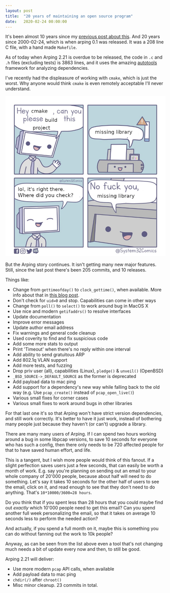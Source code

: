 ```yaml
---
layout: post
title:  "20 years of maintaining an open source program"
date:   2020-02-24 00:00:00
---
```

It's been almost 10 years since my [previous post about
this][prev]. And 20 years since 2000-02-24, which is when arping 0.1
was released. It was a 208 line C file, with a hand made `Makefile`.

As of today when Arping 2.21 is overdue to be released, the code in
`.c` and `.h` files (excluding tests) is 3863 lines, and it uses the
amazing [autotools][autotools] framework for analyzing dependencies.

I've recently had the displeasure of working with `cmake`, which is
just the worst. Why anyone would think `cmake` is even remotely
acceptable I'll never understand.

![CMake sucks](/static/2020-02-cmake.png)

But the Arping story continues. It isn't getting many new major
features. Still, since the last post there's been 205 commits, and 10
releases.

Things like:

* Change from `gettimeofday()` to `clock_gettime()`, when
  available. More info about that in [this blog post][gettimeofday].
* Don't check for `uid=0` and stop. Capabilities can come in other ways
* Change from `poll()` to `select()` to work around bug in MacOS X
* Use nice and modern `getifaddrs()` to resolve interfaces
* Update documentation
* Improve error messages
* Update author email address
* Fix warnings and general code cleanup
* Used coverity to find and fix suspicious code
* Add some more stats to output
* Print 'Timeout' when there's no reply within one interval
* Add ability to send gratuitous ARP
* Add 802.1q VLAN support
* Add more tests, and fuzzing
* Drop priv user (all), capabilities (Linux), `pledge()` & `unveil()`
  (OpenBSD)
* `_BSD_SOURCE->_DEFAULT_SOURCE` as the former is deprecated
* Add payload data to mac ping
* Add support for a dependency's new way while falling back to the old way
  (e.g. Use `pcap_create()` instead of `pcap_open_live()`)
* Various small fixes for corner cases
* Various small fixes to work around bugs in other libraries

For that last one it's so that Arping won't have strict version
dependencies, and still work correctly. It's better to have it just
work, instead of bothering many people just because they haven't (or
can't) upgrade a library.

There are many many users of Arping. If I can spend two hours working
around a bug in some libpcap versions, to save 10 seconds for everyone
who has such a config, then there only needs to be 720 affected people
for that to have saved human effort, and life.

This is a tangent, but I wish more people would think of this
fanout. If a slight perfection saves users just a few seconds, that
can easily be worth a month of work. E.g. say you're planning on
sending out an email to your whole company of 20'000 people, because
about half will need to do something. Let's say it takes 10 seconds
for the other half of users to see the email, click on it, and read
enough to see that they don't need to do anything. That's
`10*10000/3600=28 hours`.

Do you think that if you spent less than 28 hours that you could maybe
find out *exactly* which 10'000 people need to get this email? Can you
spend another full week personalizing the email, so that it takes on
average 10 seconds less to perform the needed action?

And actually, if you spend a full month on it, maybe this is something
you can do without fanning out the work to 10k people?

Anyway, as can be seen from the list above even a tool that's not
changing much needs a bit of update every now and then, to still be good.

Arping 2.21 will deliver:
* Use more modern `pcap` API calls, when available
* Add payload data to mac ping
* `chdir(/)` after `chroot()`
* Misc minor cleanup. 23 commits in total.

[prev]: https://blog.habets.se/2010/04/10-years-of-maintaining-an-open-source-program.html
[gettimeofday]: https://blog.habets.se/2010/09/gettimeofday-should-never-be-used-to-measure-time.html
[autotools]: https://autotools.io/

